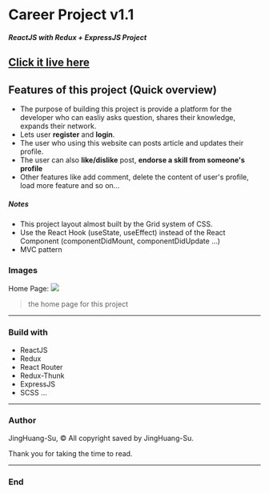 # Career Project v1.1

##### ReactJS with Redux + ExpressJS Project

## **[Click it live here](https://sharingknowledge.herokuapp.com 'Click it live here')**

## Features of this project (Quick overview)

- The purpose of building this project is provide a platform for the developer who can easliy asks question, shares their knowledge, expands their network.
- Lets user **register** and **login**.
- The user who using this website can posts article and updates their profile.
- The user can also **like/dislike** post, **endorse a skill from someone's profile**
- Other features like add comment, delete the content of user's profile, load more feature and so on...

##### Notes

- This project layout almost built by the Grid system of CSS.
- Use the React Hook (useState, useEffect) instead of the React Component (componentDidMount, componentDidUpdate ...)
- MVC pattern

### Images

Home Page:
![](https://i.imgur.com/0HCkYzU.png)

> the home page for this project

---

### Build with

- ReactJS
- Redux
- React Router
- Redux-Thunk
- ExpressJS
- SCSS ...

---

### Author

JingHuang-Su, &copy; All copyright saved by JingHuang-Su.

Thank you for taking the time to read.

---

### End
